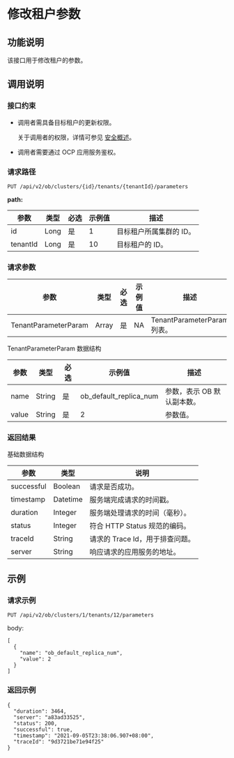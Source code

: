 修改租户参数 
===========================



功能说明 
-------------------------

该接口用于修改租户的参数。

调用说明 
-------------------------

### 接口约束 

* 调用者需具备目标租户的更新权限。

  关于调用者的权限，详情可参见 [安全概述](../../4.user-guide-2/3.features/9.system-management-features-1/5.security-overview.md)。
  

* 调用者需要通过 OCP 应用服务鉴权。

  




### 请求路径 

`PUT /api/v2/ob/clusters/{id}/tenants/{tenantId}/parameters`

**path:** 


|    参数    |  类型  | 必选 | 示例值 |      描述       |
|----------|------|----|-----|---------------|
| id       | Long | 是  | 1   | 目标租户所属集群的 ID。 |
| tenantId | Long | 是  | 10  | 目标租户的 ID。     |



### 请求参数 



|          参数          |  类型   | 必选 | 示例值 |            描述            |
|----------------------|-------|----|-----|--------------------------|
| TenantParameterParam | Array | 是  | NA  | TenantParameterParam 列表。 |



TenantParameterParam 数据结构


|  参数   |   类型   | 必选 |          示例值           |       描述        |
|-------|--------|----|------------------------|-----------------|
| name  | String | 是  | ob_default_replica_num | 参数，表示 OB 默认副本数。 |
| value | String | 是  | 2                      | 参数值。            |



### 返回结果 

基础数据结构


|     参数     |    类型    |          说明           |
|------------|----------|-----------------------|
| successful | Boolean  | 请求是否成功。               |
| timestamp  | Datetime | 服务端完成请求的时间戳。          |
| duration   | Integer  | 服务端处理请求的时间（毫秒）。       |
| status     | Integer  | 符合 HTTP Status 规范的编码。 |
| traceId    | String   | 请求的 Trace Id，用于排查问题。  |
| server     | String   | 响应请求的应用服务的地址。         |



示例 
-----------------------

### 请求示例 

`PUT /api/v2/ob/clusters/1/tenants/12/parameters`

body:

```unknow
[
  {
    "name": "ob_default_replica_num",
    "value": 2
  }
]
```



### 返回示例 

```unknow
{
  "duration": 3464,
  "server": "a83ad33525",
  "status": 200,
  "successful": true,
  "timestamp": "2021-09-05T23:38:06.907+08:00",
  "traceId": "9d3721be71e94f25"
}
```


